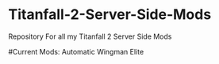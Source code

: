 # Titanfall-2-Server-Side-Mods
Repository For all my Titanfall 2 Server Side Mods

#Current Mods:
Automatic Wingman Elite
